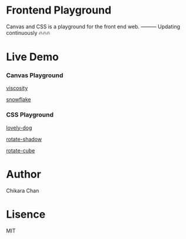 # Frontend Playground
Canvas and CSS is a playground for the front end web. ——— Updating continuously 🔥🔥🔥

# Live Demo

### Canvas Playground
[viscosity](https://chikara-chan.github.io/frontend-playground/canvas-playground/viscosity)

[snowflake](https://chikara-chan.github.io/frontend-playground/canvas-playground/snowflake)

### CSS Playground
[lovely-dog](https://chikara-chan.github.io/frontend-playground/css-playground/lovely-dog)

[rotate-shadow](https://chikara-chan.github.io/frontend-playground/css-playground/rotate-shadow)

[rotate-cube](https://chikara-chan.github.io/frontend-playground/css-playground/rotate-cube)

# Author
Chikara Chan

# Lisence
MIT
